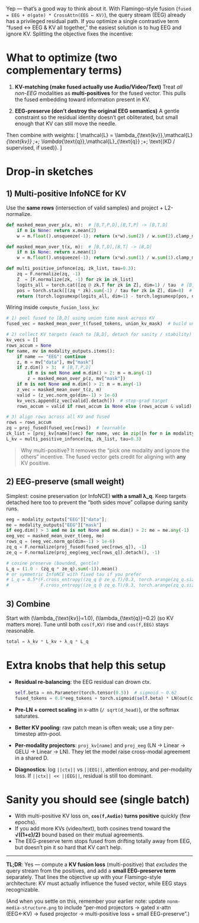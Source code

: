 Yep — that’s a good way to think about it.
With Flamingo-style fusion (`fused = EEG + σ(gate) * CrossAttn(EEG ← KV)`), the query stream (EEG) already has a privileged residual path. If you optimize a single contrastive term “fused ↔ EEG & KV all together,” the easiest solution is to hug EEG and ignore KV. Splitting the objective fixes the incentive:

# What to optimize (two complementary terms)

1. **KV-matching (make fused actually use Audio/Video/Text)**
   Treat *all non-EEG* modalities as **multi-positives** for the fused vector. This pulls the fused embedding toward information present in KV.

2. **EEG-preserve (don’t destroy the original EEG semantics)**
   A gentle constraint so the residual identity doesn’t get obliterated, but small enough that KV can still move the needle.

Then combine with weights:
[
\mathcal{L} = \lambda_{\text{kv}},\mathcal{L}*{\text{kv}} ;+; \lambda*{\text{q}},\mathcal{L}_{\text{q}} ;+; \text{(KD / supervised, if used)}.
]

# Drop-in sketches

## 1) Multi-positive InfoNCE for KV

Use the **same rows** (intersection of valid samples) and project + L2-normalize.

```python
def masked_mean_over_p(x, m):  # [B,T,P,D],[B,T,P] -> [B,T,D]
    if m is None: return x.mean(2)
    w = m.float().unsqueeze(-1); return (x*w).sum(2) / w.sum(2).clamp_min(1e-6)

def masked_mean_over_t(x, m):  # [B,T,D],[B,T] -> [B,D]
    if m is None: return x.mean(1)
    w = m.float().unsqueeze(-1); return (x*w).sum(1) / w.sum(1).clamp_min(1e-6)

def multi_positive_infonce(zq, zk_list, tau=0.3):
    zq = F.normalize(zq, -1)
    Z  = [F.normalize(zk, -1) for zk in zk_list]
    logits_all = torch.cat([zq @ zk.T for zk in Z], dim=1) / tau  # [B, P*B]
    pos = torch.stack([(zq * zk).sum(-1) / tau for zk in Z], dim=0)  # [P,B]
    return (torch.logsumexp(logits_all, dim=1) - torch.logsumexp(pos, dim=0)).mean()
```

Wiring inside `compute_fusion_loss_kv`:

```python
# 1) pool fused to [B,D] using union time mask across KV
fused_vec = masked_mean_over_t(fused_tokens, union_kv_mask)  # build union as OR over KV masks

# 2) collect KV targets (each to [B,D], detach for sanity / stability)
kv_vecs = []
rows_accum = None
for name, mv in modality_outputs.items():
    if name == "EEG": continue
    z, m = mv["data"], mv["mask"]
    if z.dim() > 3:  # [B,T,P,D]
        if m is not None and m.dim() > 2: m = m.any(-1)
        z = masked_mean_over_p(z, mv["mask"])
    if m is not None and m.dim() > 2: m = m.any(-1)
    z_vec = masked_mean_over_t(z, m)
    valid = (z_vec.norm_qo(dim=-1) > 1e-6)
    kv_vecs.append(z_vec[valid].detach())  # stop-grad target
    rows_accum = valid if rows_accum is None else (rows_accum & valid)

# 3) align rows across all KV and fused
rows = rows_accum
zq = proj_fused(fused_vec[rows])  # learnable
zk_list = [proj_kv[name](vec) for name, vec in zip([n for n in modality_outputs if n != "EEG"], kv_vecs)]
L_kv = multi_positive_infonce(zq, zk_list, tau=0.3)
```

> Why multi-positive? It removes the “pick one modality and ignore the others” incentive. The fused vector gets credit for aligning with **any** KV positive.

## 2) EEG-preserve (small weight)

Simplest: cosine preservation (or InfoNCE) **with a small λ_q**. Keep targets detached here too to prevent the “both sides move” collapse during sanity runs.

```python
eeg = modality_outputs["EEG"]["data"];
me = modality_outputs["EEG"]["mask"]
if eeg.dim() > 3 and me is not None and me.dim() > 2: me = me.any(-1)
eeg_vec = masked_mean_over_t(eeg, me)
rows_q = (eeg_vec.norm_qo(dim=-1) > 1e-6)
zq_q = F.normalize(proj_fused(fused_vec[rows_q]), -1)
ze_q = F.normalize(proj_eeg(eeg_vec[rows_q]).detach(), -1)

# cosine preserve (bounded, gentle)
L_q = (1.0 - (zq_q * ze_q).sum(-1)).mean()
# or symmetric InfoNCE with fixed tau if you prefer
# L_q = 0.5*(F.cross_entropy((zq_q @ ze_q.T)/0.3, torch.arange(zq_q.size(0), device=zq_q.device)) +
#            F.cross_entropy((ze_q @ zq_q.T)/0.3, torch.arange(zq_q.size(0), device=zq_q.device)))
```

## 3) Combine

Start with (\lambda_{\text{kv}}=1.0), (\lambda_{\text{q}}=0.2) (so KV matters more). Tune until both `cos(f,KV)` rise and `cos(f,EEG)` stays reasonable.

```python
total = λ_kv * L_kv + λ_q * L_q
```

# Extra knobs that help this setup

* **Residual re-balancing**: the EEG residual can drown ctx.

  ```python
  self.beta = nn.Parameter(torch.tensor(0.5))  # sigmoid ~ 0.62
  fused_tokens = 0.8*eeg_tokens + torch.sigmoid(self.beta) * LN(out(ctx))
  ```
* **Pre-LN + correct scaling** in x-attn (`/ sqrt(d_head)`), or the softmax saturates.
* **Better KV pooling**: raw patch mean is often weak; use a tiny per-timestep attn-pool.
* **Per-modality projectors**: `proj_kv[name]` and `proj_eeg` (LN → Linear → GELU → Linear → LN). They let the model raise cross-modal agreement in a shared D.
* **Diagnostics**: log `||ctx||` vs `||EEG||`, attention entropy, and per-modality loss. If `||ctx|| << ||EEG||`, residual is still too dominant.

# Sanity you should see (single batch)

* With multi-positive KV loss on, **`cos(f,Audio)` turns positive** quickly (few epochs).
* If you add more KVs (video/text), both cosines trend toward the **√((1+c)/2)** bound based on their mutual agreements.
* The EEG-preserve term stops fused from drifting totally away from EEG, but doesn’t pin it so hard that KV can’t help.

---

**TL;DR**: Yes — compute a **KV fusion loss** (multi-positive) that *excludes* the query stream from the positives, and add a **small EEG-preserve term** separately. That lines the objective up with your Flamingo-style architecture: KV must actually influence the fused vector, while EEG stays recognizable.

(And when you settle on this, remember your earlier note: update `nonm-media-structure.png` to include “per-mod projectors → gated x-attn (EEG←KV) → fused projector → multi-positive loss + small EEG-preserve”.)
